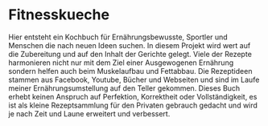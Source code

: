 # Fitnesskueche
Hier entsteht ein Kochbuch für Ernährungsbewusste, Sportler und Menschen die nach neuen Ideen suchen. In diesem Projekt wird wert auf die 
Zubereitung und auf den Inhalt der Gerichte gelegt. Viele der Rezepte harmonieren nicht nur mit dem Ziel einer Ausgewogenen Ernährung sondern 
helfen auch beim Muskelaufbau und Fettabbau. Die Rezeptideen stammen aus Facebook, Youtube, Bücher und Webseiten und sind im Laufe meiner 
Ernährungsumstellung auf den Teller gekommen. Dieses Buch erhebt keinen Anspruch auf Perfektion, Korrektheit oder Vollständigkeit, es ist als 
kleine Rezeptsammlung für den Privaten gebrauch gedacht und wird je nach Zeit und Laune erweitert und verbessert.

